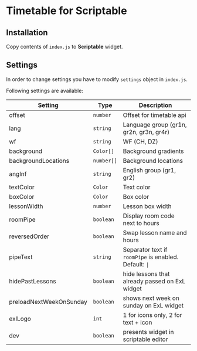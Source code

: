 # Timetable for Scriptable

## Installation

Copy contents of `index.js` to **Scriptable** widget.

## Settings

In order to change settings you have to modify `settings` object in `index.js`.

Following settings are available:

| Setting | Type | Description |
| - | - | - |
| offset | `number` | Offset for timetable api |
| lang | `string` | Language group (gr1n, gr2n, gr3n, gr4r) |
| wf | `string` | WF (CH, DZ) |
| background | `Color[]` | Background gradients |
| backgroundLocations | `number[]` | Background locations |
| angInf | `string` | English group (gr1, gr2) |
| textColor | `Color` | Text color |
| boxColor | `Color` | Box color |
| lessonWidth | `number` | Lesson box width |
| roomPipe | `boolean` | Display room code next to hours |
| reversedOrder | `boolean` | Swap lesson name and hours |
| pipeText | `string` | Separator text if `roomPipe` is enabled. Default: `\|`|
| hidePastLessons | `boolean` | hide lessons that already passed on ExL widget |
| preloadNextWeekOnSunday | `boolean` | shows next week on sunday on ExL widget |
| exlLogo | `int` | 1 for icons only, 2 for text + icon |
| dev | `boolean` | presents widget in scriptable editor |
